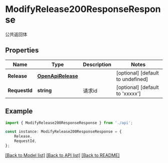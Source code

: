 # ModifyRelease200ResponseResponse

公共返回体

## Properties

Name | Type | Description | Notes
------------ | ------------- | ------------- | -------------
**Release** | [**OpenApiRelease**](OpenApiRelease.md) |  | [optional] [default to undefined]
**RequestId** | **string** | 请求id | [optional] [default to 'xxxxx']

## Example

```typescript
import { ModifyRelease200ResponseResponse } from './api';

const instance: ModifyRelease200ResponseResponse = {
    Release,
    RequestId,
};
```

[[Back to Model list]](../README.md#documentation-for-models) [[Back to API list]](../README.md#documentation-for-api-endpoints) [[Back to README]](../README.md)
